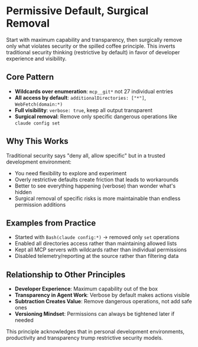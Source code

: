 # Permissive Default, Surgical Removal

Start with maximum capability and transparency, then surgically remove only what violates security or the spilled coffee principle. This inverts traditional security thinking (restrictive by default) in favor of developer experience and visibility.

## Core Pattern
- **Wildcards over enumeration**: `mcp__git*` not 27 individual entries
- **All access by default**: `additionalDirectories: ["*"]`, `WebFetch(domain:*)`
- **Full visibility**: `verbose: true`, keep all output transparent
- **Surgical removal**: Remove only specific dangerous operations like `claude config set`

## Why This Works
Traditional security says "deny all, allow specific" but in a trusted development environment:
- You need flexibility to explore and experiment
- Overly restrictive defaults create friction that leads to workarounds
- Better to see everything happening (verbose) than wonder what's hidden
- Surgical removal of specific risks is more maintainable than endless permission additions

## Examples from Practice
- Started with `Bash(claude config:*)` → removed only `set` operations
- Enabled all directories access rather than maintaining allowed lists
- Kept all MCP servers with wildcards rather than individual permissions
- Disabled telemetry/reporting at the source rather than filtering data

## Relationship to Other Principles
- **Developer Experience**: Maximum capability out of the box
- **Transparency in Agent Work**: Verbose by default makes actions visible
- **Subtraction Creates Value**: Remove dangerous operations, not add safe ones
- **Versioning Mindset**: Permissions can always be tightened later if needed

This principle acknowledges that in personal development environments, productivity and transparency trump restrictive security models.